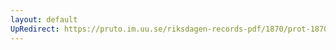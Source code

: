 ```yaml
---
layout: default
UpRedirect: https://pruto.im.uu.se/riksdagen-records-pdf/1870/prot-1870--fk--312/prot-1870--fk--312_000.pdf
---
```

